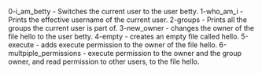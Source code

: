 0-i_am_betty - Switches the current user to the user betty.
1-who_am_i  - Prints the effective username of the current user.
2-groups -  Prints all the groups the current user is part of.
3-new_owner - changes the owner of the file hello to the user betty.
4-empty - creates an empty file called hello.
5-execute - adds execute permission to the owner of the file hello.
6-multpiple_permissions - execute permission to the owner and the group owner, and read permission to other users, to the file hello.
